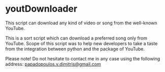 # youtDownloader

This script can download any kind of video or song from the well-known YouTube.


This is a sort script which can download a preferred song only from YouTube. Scope of this script was to help new developers to take a taste from the integration between python and the package of YouTube.

Please note! Do not hesitate to contact me in any case using the following address: papadopoulos.v.dimitris@gmail.com
